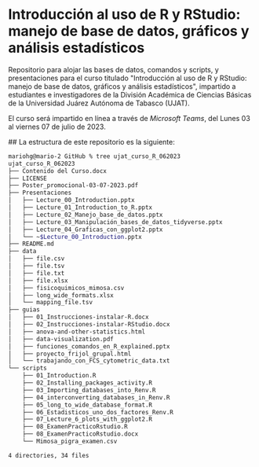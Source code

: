 # Introducción al uso de R y RStudio: manejo de base de datos, gráficos y análisis estadísticos

Repositorio para alojar las bases de datos, comandos y scripts, y presentaciones para el curso titulado "Introducción al uso de R y RStudio: manejo de base de datos, gráficos y análisis estadísticos", impartido a estudiantes e investigadores de la División Académica de Ciencias Básicas de la Universidad Juárez Autónoma de Tabasco (UJAT).

El curso será impartido en línea a través de _Microsoft Teams_, del Lunes 03 al viernes 07 de julio de 2023.

## La estructura de este repositorio es la siguiente:

```bash
mariohg@mario-2 GitHub % tree ujat_curso_R_062023 
ujat_curso_R_062023
├── Contenido del Curso.docx
├── LICENSE
├── Poster_promocional-03-07-2023.pdf
├── Presentaciones
│   ├── Lecture_00_Introduction.pptx
│   ├── Lecture_01_Introduction_to_R.pptx
│   ├── Lecture_02_Manejo_base_de_datos.pptx
│   ├── Lecture_03_Manipulación_bases_de_datos_tidyverse.pptx
│   ├── Lecture_04_Graficas_con_ggplot2.pptx
│   └── ~$Lecture_00_Introduction.pptx
├── README.md
├── data
│   ├── file.csv
│   ├── file.tsv
│   ├── file.txt
│   ├── file.xlsx
│   ├── fisicoquimicos_mimosa.csv
│   ├── long_wide_formats.xlsx
│   └── mapping_file.tsv
├── guias
│   ├── 01_Instrucciones-instalar-R.docx
│   ├── 02_Instrucciones-instalar-RStudio.docx
│   ├── anova-and-other-statistics.html
│   ├── data-visualization.pdf
│   ├── funciones_comandos_en_R_explained.pptx
│   ├── proyecto_frijol_grupal.html
│   └── trabajando_con_FCS_cytometric_data.txt
└── scripts
    ├── 01_Introduction.R
    ├── 02_Installing_packages_activity.R
    ├── 03_Importing_databases_into_Renv.R
    ├── 04_interconverting_databases_in_Renv.R
    ├── 05_long_to_wide_database_format.R
    ├── 06_Estadisticos_uno_dos_factores_Renv.R
    ├── 07_Lecture_6_plots_with_ggplot2.R
    ├── 08_ExamenPracticoRstudio.R
    ├── 08_ExamenPracticoRstudio.docx
    └── Mimosa_pigra_examen.csv

4 directories, 34 files
```